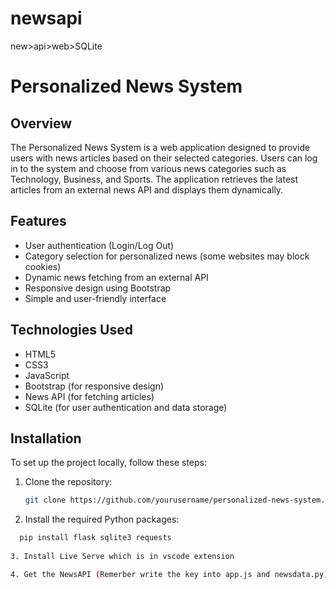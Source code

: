 # newsapi
new>api>web>SQLite
# Personalized News System

## Overview
The Personalized News System is a web application designed to provide users with news articles based on their selected categories. Users can log in to the system and choose from various news categories such as Technology, Business, and Sports. The application retrieves the latest articles from an external news API and displays them dynamically.

## Features
- User authentication (Login/Log Out)
- Category selection for personalized news (some websites may block cookies)
- Dynamic news fetching from an external API
- Responsive design using Bootstrap
- Simple and user-friendly interface

## Technologies Used
- HTML5
- CSS3
- JavaScript
- Bootstrap (for responsive design)
- News API (for fetching articles) 
- SQLite (for user authentication and data storage)

## Installation

To set up the project locally, follow these steps:

1. Clone the repository:
   ```bash
   git clone https://github.com/yourusername/personalized-news-system.git
   
2. Install the required Python packages:
  ```bash
    pip install flask sqlite3 requests
    
3. Install Live Serve which is in vscode extension

4. Get the NewsAPI (Remerber write the key into app.js and newsdata.py)
